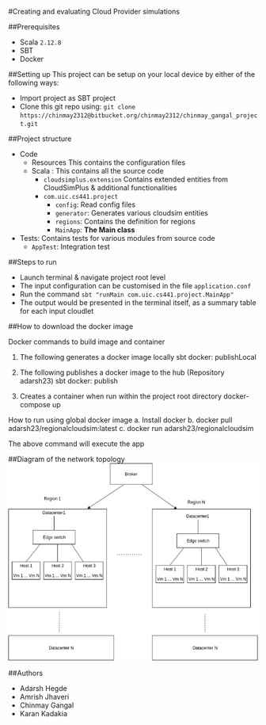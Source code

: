 #Creating and evaluating Cloud Provider simulations

##Prerequisites
* Scala `2.12.8`
* SBT
* Docker

##Setting up
This project can be setup on your local device by either of the following ways:
* Import project as SBT project
* Clone this git repo using:
    `git clone https://chinmay2312@bitbucket.org/chinmay2312/chinmay_gangal_project.git`

##Project structure
* Code
    * Resources
        This contains the configuration files
    * Scala : This contains all the source code
        * `cloudsimplus.extension`
            Contains extended entities from CloudSimPlus & additional functionalities
        * `com.uic.cs441.project`
            * `config`: Read config files
            * `generator`: Generates various cloudsim entities
            * `regions`: Contains the definition for regions
            * `MainApp`: **The Main class**
* Tests: Contains tests for various modules from source code
    * `AppTest`: Integration test

##Steps to run
* Launch terminal & navigate project root level
* The input configuration can be customised in the file `application.conf`
* Run the command `sbt "runMain com.uic.cs441.project.MainApp"`
* The output would be presented in the terminal itself, as a summary table for each input cloudlet

##How to download the docker image

Docker commands to build image and container

1. The following generates a docker image locally
sbt docker: publishLocal
   
2. The following publishes a docker image to the hub (Repository adarsh23)
sbt docker: publish
   
3. Creates a container when run within the project root directory
docker-compose up
   
How to run using global docker image
a. Install docker
b. docker pull adarsh23/regionalcloudsim:latest
c. docker run adarsh23/regionalcloudsim

The above command will execute the app


##Diagram of the network topology
![Topology](images/topology.jpeg)

##Authors
* Adarsh Hegde
* Amrish Jhaveri
* Chinmay Gangal
* Karan Kadakia
